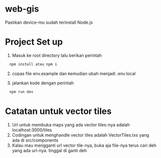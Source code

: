 # web-gis
Pastikan device-mu sudah terinstall Node.js

# Project Set up 
1. Masuk ke root directory lalu berikan perintah
  ```bash
    npm install atau npm i
  ```

2. copas file env.example dan kemudian ubah menjadi .env.local

3. jalankan kode dengan perintah 
  ```bash
    npm run dev
  ```

# Catatan untuk vector tiles
1. Url untuk membuka maps yang ada vector tiles-nya adalah localhost:3000/tiles
2. Codingan untuk menghandle vector tiles adalah VectorTiles.txs yang ada di src/components
3. Kalau mau mengganti url vector tile-nya, buka aja file-nya terus cari deh yang ada url-nya. tinggal di ganti deh